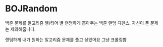 # BOJRandom
백준 문제를 알고리즘 별/티어 별 랜덤하게 뽑아주는 백준 랜덤 디펜스.
자신이 푼 문제는 제외해줍니다.

랜덤하게 내가 원하는 알고리즘 문제를 풀고 싶었어요
그냥 크롤링함
